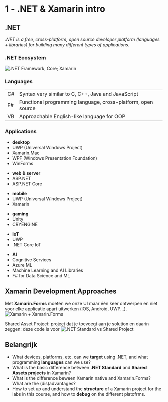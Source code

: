# 1 - .NET & Xamarin intro
## .NET
*.NET is a free, cross-platform, open source developer platform (languages + libraries) for building many different types of applications.*

### .NET Ecosystem
![.NET Framework, Core; Xamarin](https://i.imgur.com/kW4oN8k.png)

### Languages
|||
|--|--|
| C# | Syntax very similar to C, C++, Java and JavaScript |
| F# | Functional programming language, cross-platform, open source |
| VB | Approachable English-like language for OOP |

### Applications
- **desktop**
- UWP (Universal Windows Project)
- Xamarin.Mac
- WPF (Windows Presentation Foundation)
- WinForms

+ **web & server**
+ ASP.NET
+ ASP.NET Core

- **mobile**
- UWP (Universal Windows Project)
- Xamarin

+ **gaming**
+ Unity
+ CRYENGINE

- **IoT**
- UWP
- .NET Core IoT

+ **AI**
+ Cognitive Services
+ Azure ML
+ Machine Learning and AI Libraries
+ F# for Data Science and ML

## Xamarin Development Approaches
Met **Xamarin.Forms** moeten we onze UI maar één keer ontwerpen en niet voor elke applicatie apart uitwerken (iOS, Android, UWP...).
![Xamarin + Xamarin.Forms](https://i.imgur.com/iW0qbpb.png)

Shared Asset Project: project dat je toevoegt aan je solution en daarin zeggen: deze code is voor 
![.NET Standard vs Shared Project](https://i.imgur.com/RyHhsfI.png)

## Belangrijk
- What devices, platforms, etc. can we **target** using .NET, and what programming **languages** can we use?
- What is the basic difference between **.NET Standard** and **Shared Assets projects** in Xamarin?
- What is the difference beween Xamarin native and Xamarin.Forms? What are the (dis)advantages?
- How to set up and understand the **structure** of a Xamarin project for the labs in this course, and how to **debug** on the different platofrms.
<!--stackedit_data:
eyJoaXN0b3J5IjpbMTE5ODYzNzg2NCwtMTA2NDM4MTg3XX0=
-->